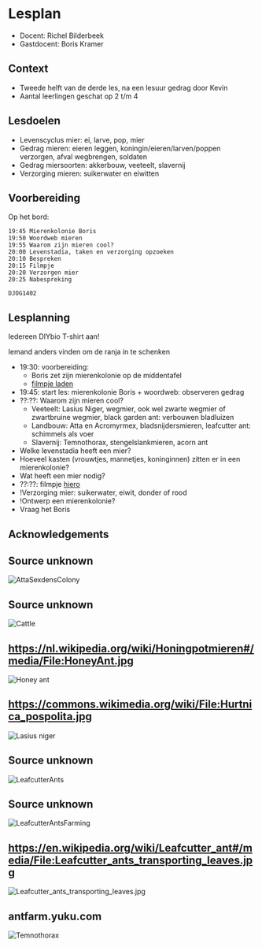 # Lesplan

 * Docent: Richel Bilderbeek
 * Gastdocent: Boris Kramer

## Context

 * Tweede helft van de derde les, na een lesuur gedrag door Kevin 
 * Aantal leerlingen geschat op 2 t/m 4

## Lesdoelen

 * Levenscyclus mier: ei, larve, pop, mier
 * Gedrag mieren: eieren leggen, koningin/eieren/larven/poppen verzorgen, afval wegbrengen, soldaten
 * Gedrag miersoorten: akkerbouw, veeteelt, slavernij
 * Verzorging mieren: suikerwater en eiwitten

## Voorbereiding

Op het bord:

```
19:45 Mierenkolonie Boris
19:50 Woordweb mieren
19:55 Waarom zijn mieren cool?
20:00 Levenstadia, taken en verzorging opzoeken
20:10 Bespreken
20:15 Filmpje
20:20 Verzorgen mier
20:25 Nabespreking

DJOG1402
```

## Lesplanning

Iedereen DIYbio T-shirt aan!

Iemand anders vinden om de ranja in te schenken

 * 19:30: voorbereiding: 
   * Boris zet zijn mierenkolonie op de middentafel
   * [filmpje laden](https://www.youtube.com/watch?v=lFg21x2sj-M)
 * 19:45: start les: mierenkolonie Boris + woordweb: observeren gedrag
 * ??:??: Waarom zijn mieren cool?
   * Veeteelt: Lasius Niger, wegmier, ook wel zwarte wegmier of zwartbruine wegmier, black garden ant: verbouwen bladluizen
   * Landbouw: Atta en Acromyrmex, bladsnijdersmieren, leafcutter ant: schimmels als voer
   * Slavernij: Temnothorax, stengelslankmieren, acorn ant 
 * Welke levenstadia heeft een mier?
 * Hoeveel kasten (vrouwtjes, mannetjes, koninginnen) zitten er in een mierenkolonie?
 * Wat heeft een mier nodig?
 * ??:??: filmpje [hiero](https://www.youtube.com/watch?v=lFg21x2sj-M)
 * !Verzorging mier: suikerwater, eiwit, donder of rood
 * !Ontwerp een mierenkolonie?
 * Vraag het Boris

## Acknowledgements

## Source unknown

![AttaSexdensColony](AttaSexdensColony.jpg)

## Source unknown

![Cattle](Cattle.png)

## https://nl.wikipedia.org/wiki/Honingpotmieren#/media/File:HoneyAnt.jpg

![Honey ant](HoneyAnt.jpg)

## https://commons.wikimedia.org/wiki/File:Hurtnica_pospolita.jpg

![Lasius niger](LasiusNiger.jpg)

## Source unknown

![LeafcutterAnts](LeafcutterAnts.png)

## Source unknown

![LeafcutterAntsFarming](LeafcutterAntsFarming.png)

## https://en.wikipedia.org/wiki/Leafcutter_ant#/media/File:Leafcutter_ants_transporting_leaves.jpg

![Leafcutter_ants_transporting_leaves.jpg](Leafcutter_ants_transporting_leaves.jpg)

## antfarm.yuku.com

![Temnothorax](Temnothorax.jpg)

